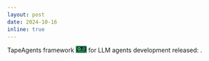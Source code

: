 ```yaml
---
layout: post
date: 2024-10-16
inline: true
---
```


TapeAgents framework <img src="/assets/img/tapeagents-logo.jpg" alt="icon" width="25" /> for LLM agents development released: 
<a href="https://github.com/ServiceNow/TapeAgents/"><i class="fa-brands fa-github"></i></a>  <a href="https://arxiv.org/abs/2412.08445"><i class="fa-solid fa-file-lines"></i></a>.

